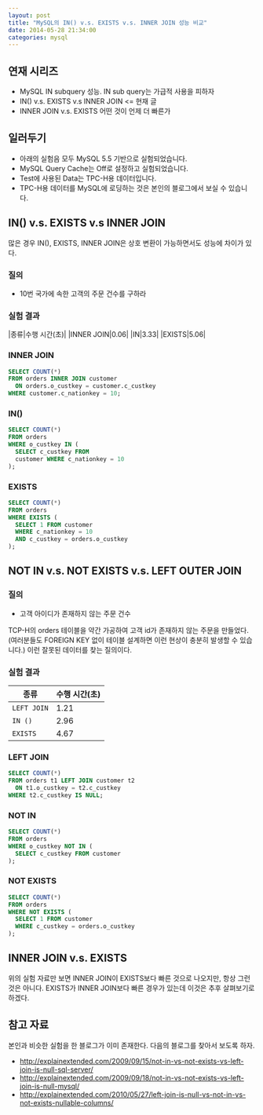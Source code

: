 ```yaml
---
layout: post
title: "MySQL의 IN() v.s. EXISTS v.s. INNER JOIN 성능 비교"
date: 2014-05-28 21:34:00
categories: mysql
---
```


## 연재 시리즈

- MySQL IN subquery 성능. IN sub query는 가급적 사용을 피하자
- IN() v.s. EXISTS v.s INNER JOIN <= 현재 글
- INNER JOIN v.s. EXISTS 어떤 것이 언제 더 빠른가

## 일러두기

- 아래의 실험음 모두 MySQL 5.5 기반으로 실험되었습니다.
- MySQL Query Cache는 Off로 설정하고 실험되었습니다.
- Test에 사용된 Data는 TPC-H용 데이터입니다.
- TPC-H용 데이터를 MySQL에 로딩하는 것은 본인의 블로그에서 보실 수 있습니다.

## IN() v.s. EXISTS v.s INNER JOIN

많은 경우 IN(), EXISTS, INNER JOIN은 상호 변환이 가능하면서도 성능에 차이가 있다.

### 질의

- 10번 국가에 속한 고객의 주문 건수를 구하라

### 실험 결과

|종류|수행 시간(초)|
|INNER JOIN|0.06|
|IN|3.33|
|EXISTS|5.06|

### INNER JOIN
```sql
SELECT COUNT(*)
FROM orders INNER JOIN customer
  ON orders.o_custkey = customer.c_custkey
WHERE customer.c_nationkey = 10;
```

### IN()

```sql
SELECT COUNT(*)
FROM orders
WHERE o_custkey IN (
  SELECT c_custkey FROM
  customer WHERE c_nationkey = 10
);
```

### EXISTS

```sql
SELECT COUNT(*)
FROM orders
WHERE EXISTS (
  SELECT 1 FROM customer
  WHERE c_nationkey = 10 
  AND c_custkey = orders.o_custkey
);
```
 
## NOT IN v.s. NOT EXISTS v.s. LEFT OUTER JOIN

### 질의

- 고객 아이디가 존재하지 않는 주문 건수

TCP-H의 orders 테이블을 약간 가공하여 고객 id가 존재하지 않는 주문을 만들었다. (여러분들도 FOREIGN KEY 없이 테이블 설계하면 이런 현상이 충분히 발생할 수 있습니다.) 이런 잘못된 데이터를 찾는 질의이다.

### 실험 결과

|종류|수행 시간(초)|
|---|---|
|`LEFT JOIN`|1.21|
|`IN ()`|2.96|
|`EXISTS`|4.67|

### LEFT JOIN

```sql
SELECT COUNT(*)
FROM orders t1 LEFT JOIN customer t2
  ON t1.o_custkey = t2.c_custkey
WHERE t2.c_custkey IS NULL;
```

### NOT IN

```sql
SELECT COUNT(*)
FROM orders
WHERE o_custkey NOT IN (
  SELECT c_custkey FROM customer
);
```

### NOT EXISTS

```sql
SELECT COUNT(*)
FROM orders
WHERE NOT EXISTS (
  SELECT 1 FROM customer
  WHERE c_custkey = orders.o_custkey
);
```

## INNER JOIN v.s. EXISTS

위의 실험 자료만 보면 INNER JOIN이 EXISTS보다 빠른 것으로 나오지만, 항상 그런 것은 아니다. EXISTS가 INNER JOIN보다 빠른 경우가 있는데 이것은 추후 살펴보기로 하겠다.

## 참고 자료

본인과 비슷한 실험을 한 블로그가 이미 존재한다. 다음의 블로그를 찾아서 보도록 하자.

- http://explainextended.com/2009/09/15/not-in-vs-not-exists-vs-left-join-is-null-sql-server/
- http://explainextended.com/2009/09/18/not-in-vs-not-exists-vs-left-join-is-null-mysql/
- http://explainextended.com/2010/05/27/left-join-is-null-vs-not-in-vs-not-exists-nullable-columns/
